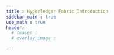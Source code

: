 ```yaml
---
title : Hyperledger Fabric Introduction
sidebar_main : true
use_math : true
header:
  # teaser :
  # overlay_image :

---
```

